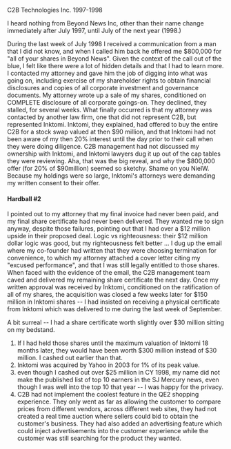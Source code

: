 C2B Technologies Inc.  1997-1998

I heard nothing from Beyond News Inc, other than their name change immediately after July 1997, until July of the next year (1998.)

During the last week of July 1998 I received a communication from a man that I did not know, and when I called him back he offered me \$800,000 for "all of your shares in Beyond News".  Given the context of the call out of the blue, I felt like there were a lot of hidden details and that I had to learn more.  I contacted my attorney and gave him the job of digging into what was going on, including exercise of my shareholder rights to obtain financial disclosures and copies of all corporate investment and governance documents.  My attorney wrote up a sale of my shares, conditioned on COMPLETE disclosure of all corporate goings-on.  They declined, they stalled, for several weeks.  What finally occurred is that my attorney was contacted by another law firm, one that did not represent C2B, but represented Inktomi.  Inktomi, they explained, had offered to buy the entire C2B for a stock swap valued at then \$90 million, and that Inktomi had not been aware of my then 20% interest until the day prior to their call when they were doing diligence.  C2B management had not discussed my ownership with Inktomi, and Inktomi lawyers dug it up out of the cap tables they were reviewing.  Aha, that was the big reveal, and why the \$800,000 offer (for 20% of \$90million) seemed so sketchy.  Shame on you NielW.  Because my holdings were so large, Inktomi's attorneys were demanding my written consent to their offer.

#### Hardball #2
I pointed out to my attorney that my final invoice had never been paid, and my final share certificate had never been delivered.  They wanted me to sign anyway, despite those failures, pointing out that I had over a \$12 million upside in their proposed deal.  Logic vs righteousness: their \$12 million dollar logic was good, but my righteousness felt better ... I dug up the email where my co-founder had written that they were choosing termination for convenience, to which my attorney attached a cover letter citing my "excused performance", and that I was still legally entitled to those shares.  When faced with the evidence of the email, the C2B management team caved and delivered my remaining share certificate the next day.  Once my written approval was received by Inktomi, conditioned on the ratification of all of my shares, the acquisition was closed a few weeks later for \$150 million in Inktomi shares -- I had insisted on receiving a physical certificate from Inktomi which was delivered to me during the last week of September.

A bit surreal -- I had a share certificate worth slightly over \$30 million sitting on my bedstand.

 1) If I had held those shares until the maximum valuation of Inktomi 18 months later, they would have been worth \$300 million instead of \$30 million.  I cashed out earlier than that.
2) Inktomi was acquired by Yahoo in 2003 for 1% of its peak value.
3) even though I cashed out over \$25 million in CY 1998, my name did not make the published list of top 10 earners in the SJ Mercury news, even though I was well into the top 10 that year -- I was happy for the privacy.
4) C2B had not implement the coolest feature in the QE2 shopping experience.  They only went as far as allowing the customer to compare prices from different vendors, across different web sites, they had not created a real time auction where sellers could bid to obtain the customer's business.  They had also added an advertising feature which could inject advertisements into the customer experience while the customer was still searching for the product they wanted.



